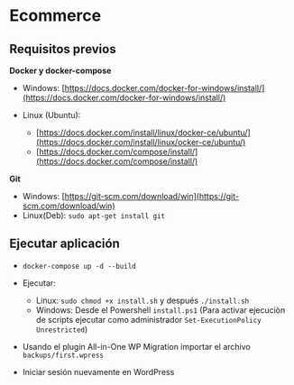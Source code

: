 # Ecommerce

## Requisitos previos

**Docker y docker-compose**

* Windows: [https://docs.docker.com/docker-for-windows/install/](https://docs.docker.com/docker-for-windows/install/)

* Linux (Ubuntu):
     - [https://docs.docker.com/install/linux/docker-ce/ubuntu/](https://docs.docker.com/install/linux/ocker-ce/ubuntu/)
     - [https://docs.docker.com/compose/install/](https://docs.docker.com/compose/install/)

**Git**
* Windows: [https://git-scm.com/download/win](https://git-scm.com/download/win)
* Linux(Deb): `sudo apt-get install git`


## Ejecutar aplicación

  - `docker-compose up -d --build`

  - Ejecutar:
     - Linux: `sudo chmod +x install.sh` y después `./install.sh`
     - Windows: Desde el Powershell `install.ps1` (Para activar ejecuciòn de scripts ejecutar como administrador `Set-ExecutionPolicy Unrestricted`)

  - Usando el plugin All-in-One WP Migration importar el archivo `backups/first.wpress`

  - Iniciar sesión nuevamente en WordPress

